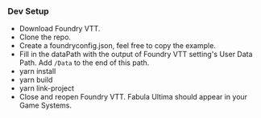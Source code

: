 ### Dev Setup

* Download Foundry VTT.
* Clone the repo.
* Create a foundryconfig.json, feel free to copy the example.
* Fill in the dataPath with the output of Foundry VTT setting's User Data Path.
  Add `/Data` to the end of this path.
* yarn install
* yarn build
* yarn link-project
* Close and reopen Foundry VTT. Fabula Ultima should appear in your Game
  Systems.
